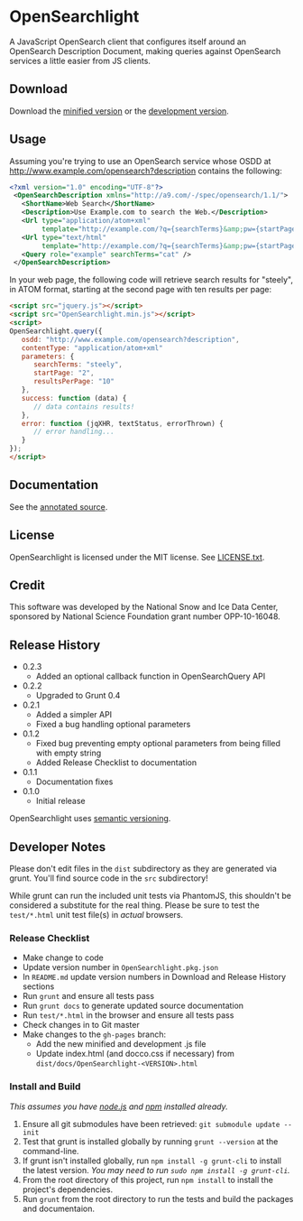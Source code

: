 # OpenSearchlight

A JavaScript OpenSearch client that configures itself around an OpenSearch
Description Document, making queries against OpenSearch services a little
easier from JS clients.

## Download
Download the [minified version][min] or the [development version][max].

[min]: https://raw.github.com/nsidc/OpenSearchlight/gh-pages/OpenSearchlight-0.2.3.min.js
[max]: https://raw.github.com/nsidc/OpenSearchlight/gh-pages/OpenSearchlight-0.2.3.js

## Usage

Assuming you're trying to use an OpenSearch service whose OSDD
at http://www.example.com/opensearch?description contains the following:

```xml
<?xml version="1.0" encoding="UTF-8"?>
 <OpenSearchDescription xmlns="http://a9.com/-/spec/opensearch/1.1/">
   <ShortName>Web Search</ShortName>
   <Description>Use Example.com to search the Web.</Description>
   <Url type="application/atom+xml"
        template="http://example.com/?q={searchTerms}&amp;pw={startPage?}&amp;n={resultsPerPage?}&amp;format=atom"/>
   <Url type="text/html" 
        template="http://example.com/?q={searchTerms}&amp;pw={startPage?}&amp;n={resultsPerPage?}"/>
   <Query role="example" searchTerms="cat" />
 </OpenSearchDescription>
```

In your web page, the following code will retrieve search results for "steely",
in ATOM format, starting at the second page with ten results per page:

```html
<script src="jquery.js"></script>
<script src="OpenSearchlight.min.js"></script>
<script>
OpenSearchlight.query({
   osdd: "http://www.example.com/opensearch?description",
   contentType: "application/atom+xml"
   parameters: {
      searchTerms: "steely",
      startPage: "2",
      resultsPerPage: "10"
   },
   success: function (data) {
      // data contains results!
   },
   error: function (jqXHR, textStatus, errorThrown) {
      // error handling...
   }
});
</script>
```

## Documentation
See the [annotated source][annotated_source].

[annotated_source]: http://nsidc.github.com/OpenSearchlight/

## License
OpenSearchlight is licensed under the MIT license.  See [LICENSE.txt][license].

[license]: https://raw.github.com/nsidc/OpenSearchlight/master/LICENSE.txt

## Credit

This software was developed by the National Snow and Ice Data Center, sponsored
by National Science Foundation grant number OPP-10-16048.

## Release History
* 0.2.3
  * Added an optional callback function in OpenSearchQuery API
* 0.2.2
  * Upgraded to Grunt 0.4
* 0.2.1
  * Added a simpler API
  * Fixed a bug handling optional parameters
* 0.1.2
  * Fixed bug preventing empty optional parameters from being filled with empty string
  * Added Release Checklist to documentation
* 0.1.1
  * Documentation fixes
* 0.1.0
  * Initial release

OpenSearchlight uses [semantic versioning][semver].

[semver]: http://semver.org/

## Developer Notes

Please don't edit files in the `dist` subdirectory as they are generated via
grunt. You'll find source code in the `src` subdirectory!

While grunt can run the included unit tests via PhantomJS, this shouldn't be
considered a substitute for the real thing. Please be sure to test the
`test/*.html` unit test file(s) in _actual_ browsers.

### Release Checklist

* Make change to code
* Update version number in `OpenSearchlight.pkg.json`
* In `README.md` update version numbers in Download and Release History sections
* Run `grunt` and ensure all tests pass
* Run `grunt docs` to generate updated source documentation
* Run `test/*.html` in the browser and ensure all tests pass
* Check changes in to Git master
* Make changes to the `gh-pages` branch:
  * Add the new minified and development .js file
  * Update index.html (and docco.css if necessary) from `dist/docs/OpenSearchlight-<VERSION>.html`


### Install and Build

_This assumes you have [node.js](http://nodejs.org/) and [npm](http://npmjs.org/) installed already._

1. Ensure all git submodules have been retrieved: `git submodule update --init`
2. Test that grunt is installed globally by running `grunt --version` at the command-line.
3. If grunt isn't installed globally, run `npm install -g grunt-cli` to install the latest version. _You may need to run `sudo npm install -g grunt-cli`._
4. From the root directory of this project, run `npm install` to install the project's dependencies.
5. Run `grunt` from the root directory to run the tests and build the packages and documentaion.

